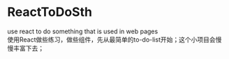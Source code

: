 # ReactToDoSth
use react to do something that is used in web pages     
使用React做些练习，做些组件，先从最简单的to-do-list开始；这个小项目会慢慢丰富下去；





